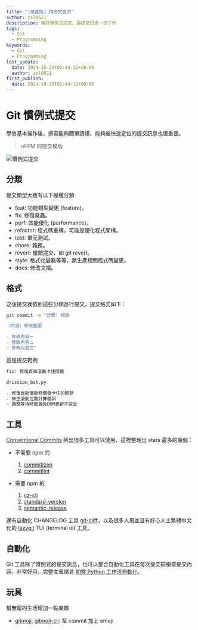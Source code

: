 ```yaml
---
title: "[微進階] 慣例式提交"
author: zsl0621
description: 寫好慣例式提交，讓提交訊息一目了然
tags:
  - Git
  - Programming
keywords:
  - Git
  - Programming
last_update:
  date: 2024-10-29T02:44:12+08:00
  author: zsl0621
first_publish:
  date: 2024-10-29T02:44:12+08:00
---
```


# Git 慣例式提交

學會基本操作後，撰寫能夠簡單讀懂、能夠被快速定位的提交訊息也很重要。

> nFPM 的提交模版

![慣例式提交](nfpm.webp "nfpm github")

## 分類

提交類型大致有以下幾種分類

- feat: 功能類型變更 (feature)。
- fix: 修復臭蟲。
- perf: 效能優化 (performance)。
- refactor: 程式碼重構，可能是優化程式架構。
- test: 單元測試。
- chore: 雜務。
- revert: 撤銷提交，如 git revert。
- style: 格式化變數等等，無生產相關程式碼變更。
- docs: 修改文檔。

## 格式

之後提交就依照這些分類進行提交，提交格式如下：

```sh
git commit -m "分類: 標題

（可選）修改範圍

- 修改內容一
- 修改內容二
- 修改內容三"
```

這是提交範例

```sh
fix: 修復頁面滾動卡住問題

drission_bot.py

- 修復自動滾動時偶發卡住的問題
- 修正滾動位置計算錯誤
- 調整等待時間避免DOM更新不完全
```

## 工具

[Conventional Commits](https://www.conventionalcommits.org/en/about/) 列出很多工具可以使用，這裡整理出 stars 最多的幾個：

- 不需要 npm 的
  1. [commitizen](https://github.com/commitizen-tools/commitizen)
  2. [commitlint](https://commitizen-tools.github.io/commitizen/)

- 需要 npm 的
  1. [cz-cli](https://github.com/commitizen/cz-cli)
  2. [standard-version](https://github.com/conventional-changelog/standard-version)
  3. [semantic-release](https://github.com/semantic-release/semantic-release)

還有自動化 CHANGELOG 工具 [git-cliff](https://github.com/orhun/git-cliff)，以及很多人用並且有好心人士繁體中文化的 [lazygit](https://github.com/jesseduffield/lazygit) TUI (terminal ui) 工具。

## 自動化

Git 工具除了慣例式的提交訊息，也可以整合自動化工具在每次提交前檢查提交內容，非常好用。完整文章請見 [初嘗 Python 工作流自動化](/memo/python/first-attempt-python-workflow-automation)。

## 玩具

幫無聊的生活增加一點樂趣

- [gitmoji](https://github.com/carloscuesta/gitmoji), [gitmoji-cli](https://github.com/carloscuesta/gitmoji-cli): 幫 commit 加上 emoji
